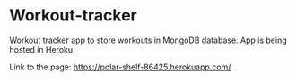 # Workout-tracker
Workout tracker app to store workouts in MongoDB database. App is being hosted in Heroku

Link to the page: https://polar-shelf-86425.herokuapp.com/

